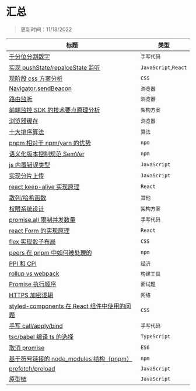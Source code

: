 # 汇总

> 更新时间：11/18/2022

|标题|类型|
|---|---|
|[千分位分割数字](https://github.com/nmsn/blog/issues/63)|`手写代码`|
|[实现 pushState/repalceState 监听](https://github.com/nmsn/blog/issues/62)|`JavaScript`,`React`|
|[现阶段 css 方案分析](https://github.com/nmsn/blog/issues/61)|`CSS`|
|[Navigator.sendBeacon](https://github.com/nmsn/blog/issues/60)|`浏览器`|
|[路由监听](https://github.com/nmsn/blog/issues/59)|`浏览器`|
|[前端监控 SDK 的技术要点原理分析](https://github.com/nmsn/blog/issues/58)|`架构方案`|
|[浏览器缓存](https://github.com/nmsn/blog/issues/57)|`浏览器`|
|[十大排序算法](https://github.com/nmsn/blog/issues/56)|`算法`|
|[pnpm 相对于 npm/yarn 的优势](https://github.com/nmsn/blog/issues/55)|`npm`|
|[语义化版本控制规范 SemVer](https://github.com/nmsn/blog/issues/54)|`npm`|
|[js 内置错误类型](https://github.com/nmsn/blog/issues/53)|`JavaScript`|
|[实现分片上传](https://github.com/nmsn/blog/issues/52)|`JavaScript`|
|[react keep-alive 实现原理](https://github.com/nmsn/blog/issues/51)|`React`|
|[散列/哈希函数](https://github.com/nmsn/blog/issues/50)|`其他`|
|[权限系统设计](https://github.com/nmsn/blog/issues/49)|`架构方案`|
|[promise.all 限制并发数量](https://github.com/nmsn/blog/issues/48)|`手写代码`|
|[react Form 的实现原理](https://github.com/nmsn/blog/issues/47)|`React`|
|[flex 实现骰子布局](https://github.com/nmsn/blog/issues/46)|`CSS`|
|[peers 在 pnpm 中如何被处理的](https://github.com/nmsn/blog/issues/45)|`npm`|
|[PPI 和 CPI](https://github.com/nmsn/blog/issues/44)|`经济`|
|[rollup vs webpack](https://github.com/nmsn/blog/issues/43)|`构建工具`|
|[Promise 执行顺序](https://github.com/nmsn/blog/issues/42)|`面试题`|
|[HTTPS 加密逻辑](https://github.com/nmsn/blog/issues/41)|`网络`|
|[styled-components 在 React 组件中使用的问题](https://github.com/nmsn/blog/issues/40)|`CSS`|
|[手写 call/apply/bind](https://github.com/nmsn/blog/issues/39)|`手写代码`|
|[tsc/babel 编译 ts 的选择](https://github.com/nmsn/blog/issues/38)|`TypeScript`|
|[取消 promise](https://github.com/nmsn/blog/issues/37)|`ES6`|
|[基于符号链接的 node_modules 结构（pnpm）](https://github.com/nmsn/blog/issues/36)|`npm`|
|[prefetch/preload](https://github.com/nmsn/blog/issues/35)|`JavaScript`|
|[原型链](https://github.com/nmsn/blog/issues/34)|`JavaScript`|
  